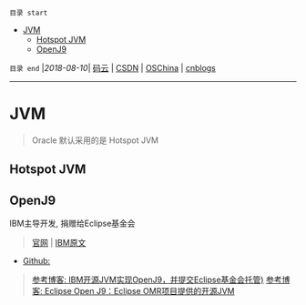 `目录 start`
 
- [JVM](#jvm)
    - [Hotspot JVM](#hotspot-jvm)
    - [OpenJ9](#openj9)

`目录 end` |_2018-08-10_| [码云](https://gitee.com/gin9) | [CSDN](http://blog.csdn.net/kcp606) | [OSChina](https://my.oschina.net/kcp1104) | [cnblogs](http://www.cnblogs.com/kuangcp)
****************************************
# JVM
> Oracle 默认采用的是 Hotspot JVM

## Hotspot JVM


## OpenJ9
IBM主导开发, 捐赠给Eclipse基金会
> [官网](http://www.eclipse.org/openj9/) | [IBM原文](https://www.ibm.com/support/knowledgecenter/SSYKE2_8.0.0/com.ibm.java.vm.80.doc/docs/j9_intro.html)

- [Github:](https://github.com/eclipse/openj9)

> [参考博客: IBM开源JVM实现OpenJ9，并提交Eclipse基金会托管)](http://www.infoq.com/cn/news/2017/09/IBM-JVM-OpenJ9-Eclipse)
> [参考博客: Eclipse Open J9：Eclipse OMR项目提供的开源JVM](http://www.infoq.com/cn/news/2018/03/OMR-OpenJ9)

